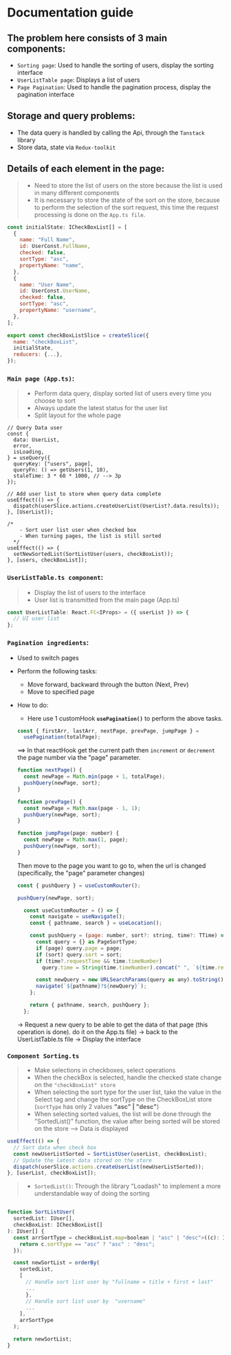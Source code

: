 # Documentation guide

## The problem here consists of 3 main components:

- `Sorting page`: Used to handle the sorting of users, display the sorting interface
- `UserListTable page`: Displays a list of users
- `Page Pagination`: Used to handle the pagination process, display the pagination interface

## Storage and query problems:

- The data query is handled by calling the Api, through the `Tanstack` library
- Store data, state via `Redux-toolkit`

## Details of each element in the page:

> - Need to store the list of users on the store because the list is used in many different components
> - It is necessary to store the state of the sort on the store, because to perform the selection of the sort request, this time the request processing is done on the `App.ts file`.

```jsx
const initialState: ICheckBoxList[] = [
  {
    name: "Full Name",
    id: UserConst.FullName,
    checked: false,
    sortType: "asc",
    propertyName: "name",
  },
  {
    name: "User Name",
    id: UserConst.UserName,
    checked: false,
    sortType: "asc",
    propertyName: "username",
  },
];

export const checkBoxListSlice = createSlice({
  name: "checkBoxList",
  initialState,
  reducers: {...},
});
```

### `Main page (App.ts)`:

> - Perform data query, display sorted list of users every time you choose to sort
> - Always update the latest status for the user list
> - Split layout for the whole page

```tsx
// Query Data user
const {
  data: UserList,
  error,
  isLoading,
} = useQuery({
  queryKey: ["users", page],
  queryFn: () => getUsers(1, 10),
  staleTime: 3 * 60 * 1000, // --> 3p
});

// Add user list to store when query data complete
useEffect(() => {
  dispatch(userSlice.actions.createUserList(UserList?.data.results));
}, [UserList]);

/*
    - Sort user list user when checked box
    - When turning pages, the list is still sorted
  */
useEffect(() => {
  setNewSortedList(SortListUser(users, checkBoxList));
}, [users, checkBoxList]);
```

### `UserListTable.ts component`:

> - Display the list of users to the interface
> - User list is transmitted from the main page (App.ts)

```jsx
const UserListTable: React.FC<IProps> = ({ userList }) => {
  // UI user list
};
```

### `Pagination ingredients`:

- Used to switch pages
- Perform the following tasks:

  - Move forward, backward through the button (Next, Prev)
  - Move to specified page

- How to do:

  - Here use 1 customHook **`usePagination()`** to perform the above tasks.

  ```jsx
  const { firstArr, lastArr, nextPage, prevPage, jumpPage } =
    usePagination(totalPage);
  ```

  ==> In that reactHook get the current path then `increment` or `decrement` the page number via the "page" parameter.

  ```jsx
  function nextPage() {
    const newPage = Math.min(page + 1, totalPage);
    pushQuery(newPage, sort);
  }

  function prevPage() {
    const newPage = Math.max(page - 1, 1);
    pushQuery(newPage, sort);
  }

  function jumpPage(page: number) {
    const newPage = Math.max(1, page);
    pushQuery(newPage, sort);
  }
  ```

  Then move to the page you want to go to, when the url is changed (specifically, the "page" parameter changes)

  ```jsx
  const { pushQuery } = useCustomRouter();

  pushQuery(newPage, sort);
  ```

  ```jsx
    const useCustomRouter = () => {
      const navigate = useNavigate();
      const { pathname, search } = useLocation();

      const pushQuery = (page: number, sort?: string, time?: TTime) => {
        const query = {} as PageSortType;
        if (page) query.page = page;
        if (sort) query.sort = sort;
        if (time?.requestTime && time.timeNumber)
          query.time = String(time.timeNumber).concat(" ", `${time.requestTime}`);

        const newQuery = new URLSearchParams(query as any).toString();
        navigate(`${pathname}?${newQuery}`);
      };

      return { pathname, search, pushQuery };
    };
  ```

  -> Request a new query to be able to get the data of that page (this operation is done). do it on the App.ts file) -> back to the UserListTable.ts file -> Display the interface

### `Component Sorting.ts`

> - Make selections in checkboxes, select operations
> - When the checkBox is selected, handle the checked state change on the `"checkBoxList" store`
> - When selecting the sort type for the user list, take the value in the Select tag and change the sortType on the CheckBoxList store (`sortType` has only 2 values **"asc" | "desc"**)
> - When selecting sorted values, the list will be done through the "SortedList()" function, the value after being sorted will be stored on the store --> Data is displayed

```jsx
useEffect(() => {
  // Sort data when check box
  const newUserListSorted = SortListUser(userList, checkBoxList);
  // Update the latest data stored on the store
  dispatch(userSlice.actions.createUserList(newUserListSorted));
}, [userList, checkBoxList]);
```

> - `SortedList()`: Through the library "Loadash" to implement a more understandable way of doing the sorting

```jsx

function SortListUser(
  sortedList: IUser[],
  checkBoxList: ICheckBoxList[]
): IUser[] {
  const arrSortType = checkBoxList.map<boolean | "asc" | "desc">((c): IType => {
    return c.sortType == "asc" ? "asc" : "desc";
  });

  const newSortList = orderBy(
    sortedList,
    [
      // Handle sort list user by "fullname = title + first + last"
      ...
      },
      // Handle sort list user by  "username"
      ...
    ],
    arrSortType
  );

  return newSortList;
}
```
